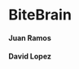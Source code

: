 BiteBrain
=========
#### <i class="icon-file"></i> Juan Ramos 
#### <i class="icon-file"></i>David  Lopez 
